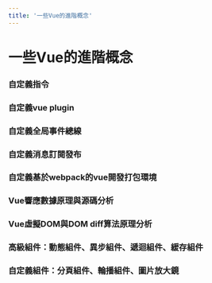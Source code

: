 ```yaml
---
title: '一些Vue的進階概念'
---
```

# 一些Vue的進階概念
### 自定義指令
### 自定義vue plugin
### 自定義全局事件總線
### 自定義消息訂閱發布
### 自定義基於webpack的vue開發打包環境
### Vue響應數據原理與源碼分析
### Vue虛擬DOM與DOM diff算法原理分析
### 高級組件：動態組件、異步組件、遞迴組件、緩存組件
### 自定義組件：分頁組件、輪播組件、圖片放大鏡